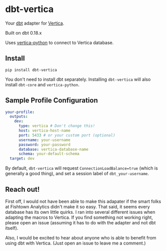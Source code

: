 # dbt-vertica

Your [dbt](https://www.getdbt.com/) adapter for [Vertica](https://www.vertica.com/).

Built on dbt 0.18.x

Uses [vertica-python](https://github.com/vertica/vertica-python) to connect to Vertica database. 

## Install

```
pip install dbt-vertica
```

You don't need to install dbt separately. Installing `dbt-vertica` will also install `dbt-core` and `vertica-python`.

## Sample Profile Configuration

```yaml
your-profile:
  outputs:
    dev:
      type: vertica # Don't change this!
      host: vertica-host-name
      port: 5433 # or your custom port (optional)
      username: your-username
      password: your-password
      database: vertica-database-name
      schema: your-default-schema
  target: dev
```

By default, `dbt-vertica` will request `ConnectionLoadBalance=true` (which is generally a good thing), and set a session label of `dbt_your-username`. 

## Reach out!

First off, I would not have been able to make this adapater if the smart folks at Fishtown Analytics didn't make it so easy. That said, it seems every database has its own little quirks. I ran into several different issues when adapting the macros to Vertica. If you find something not working right, please open an issue (assuming it has to do with the adapter and not dbt itself). 

Also, I would be excited to hear about anyone who is able to benefit from using dbt with Vertica. (Just open an issue to leave me a comment.)
